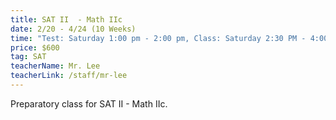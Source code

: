 ```yaml
---
title: SAT II  - Math IIc
date: 2/20 - 4/24 (10 Weeks)
time: "Test: Saturday 1:00 pm - 2:00 pm, Class: Saturday 2:30 PM - 4:00 PM"
price: $600
tag: SAT
teacherName: Mr. Lee
teacherLink: /staff/mr-lee
---
```


Preparatory class for SAT II - Math IIc.
